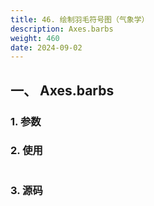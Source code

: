 ```yaml
---
title: 46. 绘制羽毛符号图（气象学）
description: Axes.barbs
weight: 460
date: 2024-09-02
---
```

<style>
th, td {
  border: 1px solid rgb(190, 190, 190);
}
</style>


## 一、 Axes.barbs


### 1. 参数




### 2. 使用



```python


```


### 3. 源码
```python

```




